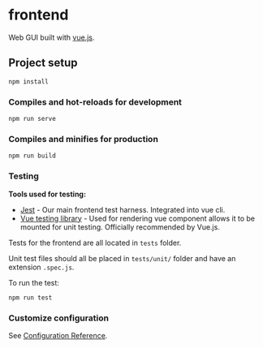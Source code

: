 # frontend

Web GUI built with [vue.js](https://vuejs.org).

## Project setup
```
npm install
```

### Compiles and hot-reloads for development
```
npm run serve
```

### Compiles and minifies for production
```
npm run build
```

### Testing

**Tools used for testing:**
* [Jest](https://jestjs.io) - Our main frontend test harness. Integrated into vue cli.
* [Vue testing library](https://testing-library.com/docs/vue-testing-library/intro/) - Used for rendering vue component 
    allows it to be mounted for unit testing. Officially recommended by Vue.js.

Tests for the frontend are all located in `tests` folder.

Unit test files should all be placed in `tests/unit/` folder and have an extension `.spec.js`.


To run the test:

```
npm run test
```

### Customize configuration
See [Configuration Reference](https://cli.vuejs.org/config/).
